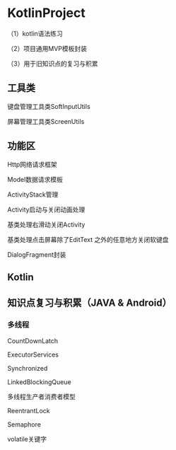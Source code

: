 # KotlinProject
<p>（1）kotlin语法练习</p>
<p>（2）项目通用MVP模板封装</p>
<p>（3）用于旧知识点的复习与积累</p>

## 工具类
<p>键盘管理工具类SoftInputUtils</p>
<p>屏幕管理工具类ScreenUtils</p>

## 功能区
<p>Http网络请求框架</p>
<p>Model数据请求模板</p>
<p>ActivityStack管理</p>
<p>Activity启动与关闭动画处理</p>
<p>基类处理右滑动关闭Activity</p>
<p>基类处理点击屏幕除了EditText 之外的任意地方关闭软键盘</p>
<p>DialogFragment封装</p>

## Kotlin


## 知识点复习与积累（JAVA & Android）
### 多线程
<p>CountDownLatch</p>
<p>ExecutorServices</p>
<p>Synchronized</p>
<p>LinkedBlockingQueue</p>
<p>多线程生产者消费者模型</p>
<p>ReentrantLock</p>
<p>Semaphore</p>
<p>volatile关键字</p>

